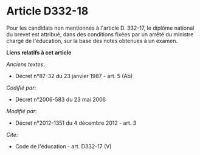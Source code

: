 # Article D332-18

Pour les candidats non mentionnés à l'article D. 332-17, le diplôme national du brevet est attribué, dans des conditions
fixées par un arrêté du ministre chargé de l'éducation, sur la base des notes obtenues à un examen.

**Liens relatifs à cet article**

_Anciens textes_:

  - Décret n°87-32 du 23 janvier 1987 - art. 5 (Ab)

_Codifié par_:

  - Décret n°2006-583 du 23 mai 2006

_Modifié par_:

  - Décret n°2012-1351 du 4 décembre 2012 - art. 3

_Cite_:

  - Code de l'éducation - art. D332-17 (V)
